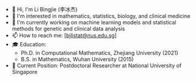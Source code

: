 - 👋 Hi, I'm Li Bingjie (李冰杰)
- 👀 I'm interested in mathematics, statistics, biology, and clinical medicine
- 🌱 I'm currently working on machine learning models and statistical methods for genetic and clinical data analysis
- 📫 How to reach me: [bjlistat@nus.edu.sg]
- 🎓 Education:
  - Ph.D. in Computational Mathematics, Zhejiang University (2021)
  - B.S. in Mathematics, Wuhan University (2015)
- 🏢 Current Position: Postdoctoral Researcher at National University of Singapore

<!---
bjli1992/bjli1992 is a ✨ special ✨ repository because its `README.md` (this file) appears on your GitHub profile.
You can click the Preview link to take a look at your changes.
--->

